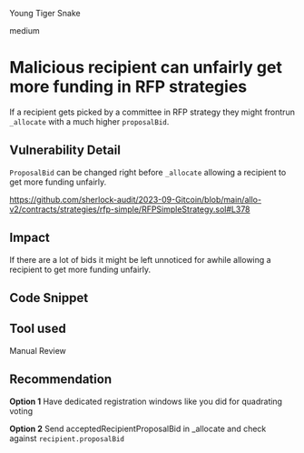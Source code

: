Young Tiger Snake

medium

# Malicious recipient can unfairly get more funding in RFP strategies
If a recipient gets picked by a committee in RFP strategy they might frontrun `_allocate` with a much higher `proposalBid`.

## Vulnerability Detail
`ProposalBid` can be changed right before `_allocate` allowing a recipient to get more funding unfairly.

https://github.com/sherlock-audit/2023-09-Gitcoin/blob/main/allo-v2/contracts/strategies/rfp-simple/RFPSimpleStrategy.sol#L378

## Impact

If there are a lot of bids it might be left unnoticed for awhile allowing a recipient to get more funding unfairly.

## Code Snippet

## Tool used

Manual Review

## Recommendation

**Option 1**
Have dedicated registration windows like you did for quadrating voting 

**Option 2**
Send acceptedRecipientProposalBid in _allocate and check against `recipient.proposalBid`